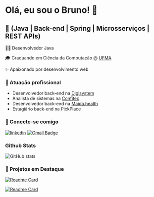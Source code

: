 
# Olá, eu sou o Bruno! 👋


## 🚀 (Java | Back-end | Spring | Microsserviços | REST APIs)


👩‍💻 Desenvolvedor Java

🎓 Graduando em Ciência da Computação @ [UFMA](https://portalpadrao.ufma.br/site)

✨ Apaixonado por desenvolvimento web

### 💼 Atuação profissional
* Desenvolvedor back-end na [Digisystem](https://www.digisystem.com.br/)
* Analista de sistemas na [Confitec](https://confitec.com.br/)
* Desenvolvedor back-end na [Maida.health](https://maida.health/)
* Estagiário back-end na PickPlace

### 🔗 Conecte-se comigo

[![linkedin](https://img.shields.io/badge/linkedin-0A66C2?style=for-the-badge&logo=linkedin&logoColor=white&color=black)](https://www.linkedin.com/in/brunoabneves/)
[![Gmail Badge](https://img.shields.io/badge/Gmail-0A66C2?style=for-the-badge&logo=Gmail&logoColor=white&color=black&link=mailto:brunoabneves97@gmail.com)](mailto:brunoabneves97@gmail.com)

### Github Stats

![GitHub stats](https://github-readme-stats-git-masterrstaa-rickstaa.vercel.app/api?username=brunoabneves&hide_title=true&show_icons=true&include_all_commits=false&count_private=true&line_height=25&bg_color=000&title_color=black6&text_color=FFF&border_radius=3&border_color=30A3DC&icon_color=black&theme=jolly)

### 📌 Projetos em Destaque

[![Readme Card](https://github-readme-stats.vercel.app/api/pin/?username=brunoabneves&repo=produto-api&title_color=black6&text_color=FFF&border_radius=3&border_color=30A3DC&icon_color=black&theme=dark)](https://github.com/brunoabneves/produto-api)

[![Readme Card](https://github-readme-stats.vercel.app/api/pin/?username=brunoabneves&repo=pedido-api&title_color=black6&text_color=FFF&border_radius=3&border_color=30A3DC&icon_color=black&theme=dark)](https://github.com/brunoabneves/pedido-api)

